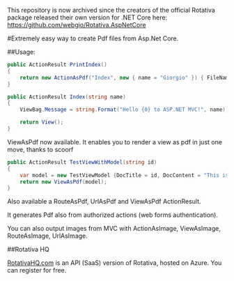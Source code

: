 This repository is now archived since the creators of the official Rotativa package released their own version for .NET Core here:
https://github.com/webgio/Rotativa.AspNetCore

#Extremely easy way to create Pdf files from Asp.Net Core.

##Usage:

```csharp
public ActionResult PrintIndex()
{
    return new ActionAsPdf("Index", new { name = "Giorgio" }) { FileName = "Test.pdf" };
}

public ActionResult Index(string name)
{
    ViewBag.Message = string.Format("Hello {0} to ASP.NET MVC!", name);

    return View();
}
```
ViewAsPdf now available. It enables you to render a view as pdf in just one move, thanks to scoorf
```csharp
public ActionResult TestViewWithModel(string id)
{
    var model = new TestViewModel {DocTitle = id, DocContent = "This is a test"};
    return new ViewAsPdf(model);
}
```
Also available a RouteAsPdf, UrlAsPdf and ViewAsPdf ActionResult.

It generates Pdf also from authorized actions (web forms authentication).

You can also output images from MVC with ActionAsImage, ViewAsImage, RouteAsImage, UrlAsImage.

##Rotativa HQ

[RotativaHQ.com](http://rotativahq.com) is an API (SaaS) version of Rotativa, hosted on Azure. You can register for free.
